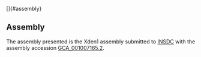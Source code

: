 []{#assembly}

Assembly
--------

The assembly presented is the Xden1 assembly submitted to
[INSDC](http://www.insdc.org) with the assembly accession
[GCA\_001007165.2](http://www.ebi.ac.uk/ena/data/view/GCA_001007165.2).
